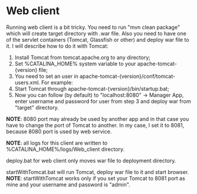 <h1>Web client</h1>

Running web client is a bit tricky. You need to run "mvn clean package" which will create target directory with .war file.
Also you need to have one of the servlet containers (Tomcat, Glassfish or other) and deploy war file to it. I will describe how to do it with Tomcat:
1) Install Tomcat from tomcat.apache.org to any directory;
2) Set %CATALINA_HOME% system variable to your apache-tomcat-{version} file;
3) You need to set an user in apache-tomcat-{version}/conf/tomcat-users.xml. For example:
	<role rolename="manager-gui"/>
	<role rolename="manager-script"/>
	<user username="admin" password="admin" roles="manager-gui, manager-script"/>
4) Start Tomcat through apache-tomcat-{version}/bin/startup.bat;
4) Now you can follow (by default) to "localhost:8080" -> Manager App, enter username and password for user from step 3 and deploy war from "target" directory.

**NOTE**: 8080 port may already be used by another app and in that case you have to change the port of Tomcat to another. In my case, I set it to 8081, because 8080 port is used by web service.

**NOTE**: all logs for this client are written to %CATALINA_HOME%/logs/Web_client directory.

deploy.bat for web client only moves war file to deployment directory.

startWithTomcat.bat will run Tomcat, deploy war file to it and start browser.
**NOTE**: startWithTomcat works only if you set your Tomcat to 8081 port as mine and your username and password is "admin".
